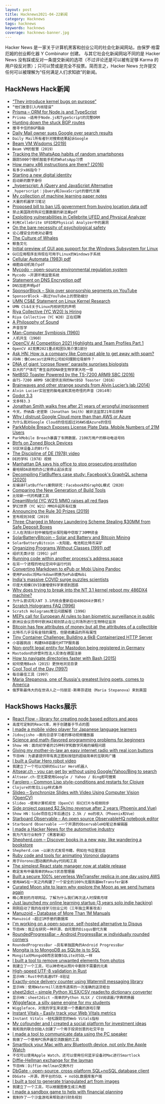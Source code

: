 ```yaml
---
layout: post
title: Hacknews2021-04-22新闻
category: Hacknews
tags: hacknews
keywords: hacknews
coverage: hacknews-banner.jpg
---
```


Hacker News 是一家关于计算机黑客和创业公司的社会化新闻网站，由保罗·格雷厄姆的创业孵化器 Y Combinator 创建。
与其它社会化新闻网站不同的是 Hacker News 没有踩或反对一条提交新闻的选项（不过评论还是可以被有足够 Karma 的用户投反对票）；只可以赞或是完全不投票。简而言之，Hacker News 允许提交任何可以被理解为“任何满足人们求知欲”的新闻。

## HackNews Hack新闻


- [“They introduce kernel bugs on purpose”](https://lore.kernel.org/linux-nfs/YH+zwQgBBGUJdiVK@unreal/)
- `“他们故意引入内核错误”`
- [Prisma – ORM for Node.js and TypeScript](https://www.prisma.io/blog/prisma-the-complete-orm-inw24qjeawmb)
- `Prisma –适用于Node.js和TypeScript的完整ORM`
- [Hunting down the stuck BGP routes](https://blog.benjojo.co.uk/post/bgp-stuck-routes-tcp-zero-window)
- `搜寻卡住的BGP路由`
- [Daily Mail owner sues Google over search results](https://www.bbc.co.uk/news/business-56828173)
- `Daily Mail所有者针对搜索结果起诉Google`
- [Beam VM Wisdoms (2019)](http://beam-wisdoms.clau.se/en/latest/)
- `Beam VM的智慧（2019）`
- [Tracking the WhatsApp habits of random smartphones](https://jorislacance.fr/blog/2021/04/16/whatsapp-tracking-2)
- `跟踪5000个随机智能手机的WhatsApp习惯`
- [How many x86 instructions are there? (2016)](https://fgiesen.wordpress.com/2016/08/25/how-many-x86-instructions-are-there/)
- `有多少x86指令？ `
- [Starting a new digital identity](https://k3tan.com/starting-a-new-digital-identity)
- `启动新的数字身份`
- [_hyperscript: A jQuery and JavaScript Alternative](https://hyperscript.org/comparison/)
- `_hyperscript：jQuery和JavaScript的替代方案`
- [My collection of machine learning paper notes](https://www.notion.so/Paper-Notes-by-Vitaly-Kurin-97827e14e5cd4183815cfe3a5ecf2f4c)
- `大量的机器学习笔记`
- [Proposed bill to ban US government from buying location data pdf](https://www.wyden.senate.gov/imo/media/doc/The%20Fourth%20Amendment%20Is%20Not%20For%20Sale%20Act%20of%202021%20Bill%20Text.pdf)
- `禁止美国政府购买位置数据的新法案pdf`
- [Exploiting vulnerabilities in Cellebrite UFED and Physical Analyzer](https://signal.org/blog/cellebrite-vulnerabilities/)
- `利用Cellebrite UFED和Physical Analyzer中的漏洞`
- [On the bare necessity of psychological safety](https://medium.com/luminovo/on-the-bare-necessity-of-psychological-safety-bdb34e311b8c)
- `论心理安全的绝对必要性`
- [The Culture of Whales](https://www.npr.org/sections/pictureshow/2021/04/19/988028339/photos-the-culture-of-whales)
- `鲸鱼文化`
- [Initial preview of GUI app support for the Windows Subsystem for Linux](https://devblogs.microsoft.com/commandline/the-initial-preview-of-gui-app-support-is-now-available-for-the-windows-subsystem-for-linux-2/)
- `GUI应用程序支持现在可用于Linux的Windows子系统`
- [Cellular Automata (1983) pdf](https://content.wolfram.com/uploads/sites/34/2020/07/cellular-automata.pdf)
- `细胞自动机简介pdf`
- [Mycodo – open-source environmental regulation system](https://github.com/kizniche/Mycodo)
- `Mycodo –开源环境监管系统`
- [Statement on DNS Encryption pdf](https://root-servers.org/media/news/Statement_on_DNS_Encryption.pdf)
- `DNS加密声明pdf`
- [SponsorBlock – Skip over sponsorship segments on YouTube](https://sponsor.ajay.app/)
- `SponsorBlock –跳过YouTube上的赞助细分`
- [UMN CS&E Statement on Linux Kernel Research](https://cse.umn.edu/cs/statement-cse-linux-kernel-research-april-21-2021)
- `UMN CS＆E关于Linux内核研究的声明`
- [Riya Collective (YC W20) Is Hiring](https://www.workatastartup.com/jobs/43518)
- `Riya Collective（YC W20）正在招聘`
- [A Philosophy of Sound](https://aeon.co/essays/the-universal-forces-of-sound-and-rhythm-enhance-thought-and-feeling)
- `声音哲学`
- [Man-Computer Symbiosis (1960)](https://groups.csail.mit.edu/medg/people/psz/Licklider.html)
- `人机共生（1960）`
- [OpenCV AI Competition 2021 Highlights and Team Profiles Part 1](https://opencv.org/opencv-ai-competition-2021-highlights-and-team-profiles-part-1/)
- `OpenCV AI竞赛2021重点和团队简介第1部分`
- [Ask HN: How is a company like Comcast able to get away with spam?](item?id=26896611)
- `问HN：像Comcast这样的公司如何摆脱垃圾邮件？`
- [DNA of giant ‘corpse flower’ parasite surprises biologists](https://www.quantamagazine.org/dna-of-giant-corpse-flower-parasite-surprises-biologists-20210421/)
- `巨大的“尸体花”寄生虫的DNA使生物学家大吃一惊`
- [NetBSD Toaster Powered by the TS-7200 ARM9 SBC (2016)](https://www.embeddedarm.com/blog/netbsd-toaster-powered-by-the-ts-7200-arm9-sbc/)
- `由TS-7200 ARM9 SBC提供支持的NetBSD Toaster（2016）`
- [Brainwaves and other strange sounds from Alvin Lucier’s lab (2014)](https://www.irishtimes.com/culture/music/brainwaves-and-other-strange-sounds-from-alvin-lucier-s-lab-1.1838657)
- `Alvin Lucier实验室的脑电波和其他奇怪的声音（2014年）`
- [Godot 3.3](https://godotengine.org/article/godot-3-3-has-arrived)
- `戈多特3.3`
- [Jonathan Smith walks free after 21 years of wrongful imprisonment](https://innocenceproject.org/jonathan-smith-walks-free-after-21-years-of-wrongful-imprisonment-in-maryland/)
- `今天，乔纳森·史密斯（Jonathan Smith）被非法监禁21年后获释`
- [Why I distrust Google Cloud more than than AWS or Azure](http://www.iasylum.net/writings/2021-04-21-why-I-distrust-google-cloud-more-than-AWS-or-Azure.html)
- `为什么我对Google Cloud的信任超过对AWS或Azure的信任`
- [ParkMobile Breach Exposes License Plate Data, Mobile Numbers of 21M Users](https://krebsonsecurity.com/2021/04/parkmobile-breach-exposes-license-plate-data-mobile-numbers-of-21m-users/)
- `ParkMobile Breach暴露了车牌数据，2100万用户的移动电话号码`
- [Btrfs on Zoned Block Devices](https://lwn.net/SubscriberLink/853308/c386b5aab35db7b6/)
- `分区块设备上的Btrfs`
- [The Discipline of DE (1978) video](https://www.youtube.com/watch?v=-pjQ0FNzkLQ)
- `DE的学科（1978）视频`
- [Manhattan DA says his office to stop prosecuting prostitution](https://www.npr.org/2021/04/21/989588072/a-relic-and-burden-manhattan-district-attorney-to-stop-prosecuting-prostitution)
- `曼哈顿DA说他的办公室停止起诉卖淫`
- [Decompiling FlatBuffers case study: Facebook's GraphQL schema (2020)](https://cajum.github.io/fbgraphql/)
- `反编译FlatBuffers案例研究：Facebook的GraphQL模式（2020）`
- [Comparing the New Generation of Build Tools](https://css-tricks.com/comparing-the-new-generation-of-build-tools)
- `比较新一代的构建工具`
- [DreamWorld (YC W21) MMO raises all red flags](https://mmofallout.com/mmo-rant-dreamworld-raises-all-red-flags/)
- `梦幻世界（YC W21）MMO升起所有红旗`
- [Announcing the Rule 30 Prizes (2019)](https://blog.wolfram.com/2019/10/01/announcing-the-rule-30-prizes/)
- `宣布规则30奖（2019）`
- [Three Charged in Money Laundering Scheme Stealing $30MM from Safe Deposit Boxes](https://www.justice.gov/usao-edny/pr/three-brooklyn-residents-charged-money-laundering-scheme-stealing-over-30-million)
- `三人在洗钱计划中被指控从保险箱中窃取了30MM资金`
- [SolarBatteryBitcoin – Solar and Battery and Bitcoin Mining](https://github.com/ARKInvest/SolarBatteryBitcoin)
- `SolarBatteryBitcoin –太阳能，电池和比特币采矿`
- [Organizing Programs Without Classes (1991) pdf](https://bibliography.selflanguage.org/_static/organizing-programs.pdf)
- `组织无类计划（1991）pdf`
- [Running code within another process's address space](https://lwn.net/SubscriberLink/852662/af59b68d9663b1a0/)
- `在另一个进程的地址空间中运行代码`
- [Converting Markdown to ePub or Mobi Using Pandoc](https://themythicalengineer.com/converting-markdown-to-epub-mobi.html)
- `使用Pandoc将Markdown转换为ePub或Mobi`
- [India's massive COVID surge puzzles scientists](https://www.nature.com/articles/d41586-021-01059-y)
- `印度大规模COVID激增使科学家感到困惑`
- [Why does trying to break into the NT 3.1 kernel reboot my 486DX4 machine?](https://retrocomputing.stackexchange.com/q/19655/7932)
- `为什么尝试闯入NT 3.1内核会重新启动486DX4计算机？`
- [Scratch Holograms FAQ (1996)](http://amasci.com/amateur/holohint.html)
- `Scratch Holograms常见问题解答（1996）`
- [MEPs call for European AI rules to ban biometric surveillance in public](https://www.yahoo.com/news/meps-call-european-ai-rules-201215526.html)
- `欧洲议会议员呼吁欧洲AI规则禁止在公共场所进行生物特征监测`
- [Bitcoin has few attributes of money but all the attributes of a collectible](https://jabberwocking.com/how-baseball-cards-explain-what-bitcoin-really-is/)
- `比特币几乎没有金钱的属性，但是收藏品的所有属性`
- [Tiny Container Challenge: Building a 6kB Containerized HTTP Server](https://devopsdirective.com/posts/2021/04/tiny-container-image/)
- `小容器挑战：构建6kB容器化HTTP服务器`
- [Non-profit legal entity for Mastodon being registered in Germany](https://mastodon.social/@Gargron/106104387021236353)
- `Mastodon的非营利性法人实体在德国注册`
- [How to navigate directories faster with Bash (2015)](https://mhoffman.github.io/2015/05/21/how-to-navigate-directories-with-the-shell.html)
- `如何使用Bash（2015）更快地浏览目录`
- [Cool Tool of the Day (1997)](https://web.archive.org/web/19970711071555/http://www.cooltool.com/apr96.html)
- `每日最佳工具（1997）`
- [Maria Stepanova, one of Russia's greatest living poets, comes to America](https://www.poetryfoundation.org/articles/155823/memory-tricks)
- `俄罗斯最伟大的在世诗人之一玛丽亚·斯蒂芬诺娃（Maria Stepanova）来到美国`


## HackShows Hacks展示

- [ React Flow – library for creating node based editors and apps](https://github.com/wbkd/react-flow)
- `高度可定制的React库，用于创建基于节点的图`
- [ I made a mobile video player for Japanese language learners](https://github.com/lrorpilla/jidoujisho)
- `Jidoujisho –面向日语学习者的移动视频播放器`
- [ Science and math-flavored programming problems for beginners](https://projectlovelace.net/problems/)
- `Show HN：面向初学者的25种科学和数学风格的编程问题`
- [ Giving my mother-in-law an easy internet radio with real icon buttons](http://bef.no/radio/)
- `节目HN：为婆婆提供带有真正图标按钮的超级简单的互联网广播`
- [ I built a Guitar Hero robot video](https://www.youtube.com/watch?v=htk6eXxpSNA)
- `我建立了一个可以切碎的Guitar Hero机器人`
- [ Altsear.ch - you can get by without using Google/Yahoo/Bing to search](https://altsear.ch/)
- `Altsear.ch-您无需使用Google / Yahoo / Bing即可搜索`
- [ Farolero – Common Lisp style-conditions and restarts for Clojure](https://github.com/IGJoshua/farolero)
- `Clojure的常见Lisp样式条件`
- [ Slideo – Synchronize Slides with Video Using Computer Vision (OpenCV)](https://github.com/hediet/slideo/blob/master/README.md)
- `Slideo –使用计算机视觉（OpenCV）将幻灯片与视频同步`
- [ Side project passed $2.5k/mo revenue after 2 years (Phoenix and Vue)](item?id=26855726)
- `Show HN：Side项目在2年后通过$ 2.5k / mo的收入（Phoenix和Vue）`
- [ Starboard Observable – An open source ObservableHQ notebook editor](https://starboard.gg/gz/open-source-observablehq-nfwK2VA)
- `Starboard Observable –一个开源的ObservableHQ笔记本编辑器`
- [ I made a Hacker News for the automotive industry](https://autonews.io)
- `我为汽车行业制作了《黑客新闻》`
- [ Shepherd.com – Discover books in a new way, like wandering a bookstore](https://shepherd.com/)
- `Shepherd.com –以新方式发现书籍，例如在书店里逛逛`
- [ Ruby code and tools for animating Voronoi diagrams](https://github.com/mike-bourgeous/mb-geometry)
- `用于Voronoi图动画的Ruby代码和工具`
- [ The simplest React state manager now at stable release](https://simpler-state.js.org)
- `稳定发布中最简单的React状态管理器`
- [ Built a secure 100% serverless WeTransfer replica in one day using AWS](https://zansfer.io)
- `使用AWS在一天之内构建了一个安全的100％无服务器WeTransfer副本`
- [ Curated Moon site to learn why explore the Moon as we send humans again](https://ourmoon.jatan.space/)
- `精心策划的月球网站，了解为什么我们再次送人时探索月球`
- [ Just launched my online learning startup (3 years solo indie hacking)](item?id=26873525)
- `刚刚启动了我的在线学习创业公司（三年独立黑客攻击）`
- [ Manuzoid – Database of More Than 1M Manuals](https://manuzoid.com/)
- `Manuzoid –超过1M手册的数据库`
- [ I'm working on a open-source, self-hosted alternative to Disqus](https://cusdis.com)
- `节目HN：我正在研究一种开源，自托管的Disqus替代方案`
- [ RoundedProgressBar – Android ProgressBar w individually rounded corners](https://github.com/MackHartley/RoundedProgressBar)
- `RoundedProgressBar –具有单独圆角的Android ProgressBar`
- [ Mongita is to MongoDB as SQLite is to SQL](https://github.com/scottrogowski/mongita)
- `Mongita对MongoDB而言就像SQLite对SQL一样`
- [ I built a tool to remove unwanted elements from photos](https://www.cutout.pro/imageRetouch.html)
- `我建立了一个工具，可以神奇地从照片中删除不需要的元素`
- [ High-speed UTF-8 validation in Rust](https://github.com/rusticstuff/simdutf8)
- `显示HN：Rust中的高速UTF-8验证`
- [ Exactly-once delivery counter using Watermill messaging library](https://github.com/ThreeDotsLabs/watermill/tree/exactly-once-delivery-example/_examples/real-world-examples/exactly-once-delivery-counter)
- `显示HN：使用Watermill消息传递库的一次准确的送货柜台`
- [ sheet2dict – simple Python XLSX/CSV reader/to dictionary converter](https://github.com/Pytlicek/sheet2dict)
- `显示HN：sheet2dict –简单的Python XLSX / CSV阅读器/字典转换器`
- [ Wiggleface, a silly game engine for my students](https://github.com/AZHenley/wiggleface)
- `Wiggleface，对我的学生来说是一个愚蠢的游戏引擎`
- [ Instant Vitals – Easily track your Web Vitals metrics](https://vitals.dev/)
- `Instant Vitals –轻松跟踪您的Web Vitals指标`
- [ My cofounder and I created a social platform for investment ideas](https://info.utradea.com/feed)
- `我和我的联合创始人创建了一个用于投资创意的社交平台`
- [ I made a tool to communicate data using the PC speaker](https://github.com/ggerganov/ggwave/tree/master/examples/r2t2)
- `我做了一个使用PC扬声器交流数据的工具`
- [ Smartlock your Mac with any Bluetooth device, not only the Apple Watch](https://gadgetish.com/osx.html)
- `不仅可以使用Apple Watch，还可以使用任何蓝牙设备对Mac进行Smartlock`
- [ Diffie-Hellman exchange for the layman](https://borisreitman.com/privacy.html)
- `节目HN：Diffie-Hellman交换外行`
- [ DbGate – open-source, cross-platform SQL+noSQL database client](https://dbgate.org/)
- `DbGate –开源，跨平台的SQL + noSQL数据库客户端`
- [ I built a tool to generate triangulated art from images](https://github.com/RH12503/Triangula)
- `我建立了一个工具，可以根据图像生成三角图`
- [ I made a sandbox game to help with financial planning](https://simulator.money/)
- `我制作了一个沙盒游戏来帮助进行财务规划`

